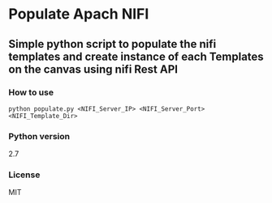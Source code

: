 # Populate Apach NIFI

## Simple python script to populate the nifi templates and create instance of each Templates on the canvas using nifi Rest API

### How to use

`python populate.py <NIFI_Server_IP> <NIFI_Server_Port> <NIFI_Template_Dir>`

### Python version

2.7

### License

MIT